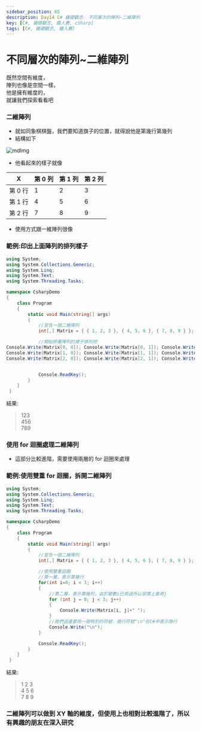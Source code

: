 ```yaml
---
sidebar_position: 65
description: Day14 C# 雞礎觀念- 不同層次的陣列~二維陣列
key: [C#, 雞礎觀念, 鐵人賽, cSharp]
tags: [C#, 雞礎觀念, 鐵人賽]
---
```


# 不同層次的陣列~二維陣列
既然空間有維度，<br/>
陣列也像是空間一樣，<br/>
他是擁有維度的，<br/>
就讓我們探索看看吧

### 二維陣列

- 就如同象棋棋盤，我們要知道旗子的位置，就得說他是第幾行第幾列
- 結構如下

![mdImg](https://ithelp.ithome.com.tw/upload/images/20210912/20097001sufcdURA6n.png)

- 他看起來的樣子就像

| X       | 第 0 列 | 第 1 列 | 第 2 列 |
| ------- | ------- | ------- | ------- |
| 第 0 行 | 1       | 2       | 3       |
| 第 1 行 | 4       | 5       | 6       |
| 第 2 行 | 7       | 8       | 9       |

- 使用方式跟一維陣列很像

### 範例:印出上面陣列的排列樣子

```csharp
using System;
using System.Collections.Generic;
using System.Linq;
using System.Text;
using System.Threading.Tasks;

namespace CsharpDemo
{
    class Program
    {
        static void Main(string[] args)
        {
            //宣告一個二維陣列
            int[,] Matrix = { { 1, 2, 3 }, { 4, 5, 6 }, { 7, 8, 9 } };

            //開始照著陣列的樣子排列吧
Console.Write(Matrix[0, 0]); Console.Write(Matrix[0, 1]); Console.WriteLine(Matrix[0, 2]);//第一行
Console.Write(Matrix[1, 0]); Console.Write(Matrix[1, 1]); Console.WriteLine(Matrix[1, 2]);//第二行
Console.Write(Matrix[2, 0]); Console.Write(Matrix[2, 1]); Console.WriteLine(Matrix[2, 2]);//第三行


            Console.ReadKey();
        }
    }
 }
```

結果:

> 123<br/>
> 456<br/>
> 789

### 使用 for 迴圈處理二維陣列

- 這部分比較進階，需要使用兩層的 for 迴圈來處理

### 範例:使用雙重 for 迴圈，拆開二維陣列

```csharp
using System;
using System.Collections.Generic;
using System.Linq;
using System.Text;
using System.Threading.Tasks;

namespace CsharpDemo
{
    class Program
    {
        static void Main(string[] args)
        {
            //宣告一個二維陣列
            int[,] Matrix = { { 1, 2, 3 }, { 4, 5, 6 }, { 7, 8, 9 } };

            //使用雙重迴圈
            //第一層，表示第幾行
            for(int i=0; i < 3; i++)
            {
                //第二層，表示第幾列，由於變數i已用過所以習慣上會用j
                for (int j = 0; j < 3; j++)
                {
                    Console.Write(Matrix[i, j]+" ");
                }
                //我們這邊要用一個特別的符號，換行符號"\n"在C#中表示換行
                Console.Write("\n");
            }

            Console.ReadKey();
        }
    }
 }
```

結果:

> 1 2 3<br/>
> 4 5 6<br/>
> 7 8 9

### 二維陣列可以做到 XY 軸的維度，但使用上也相對比較進階了，所以有興趣的朋友在深入研究
